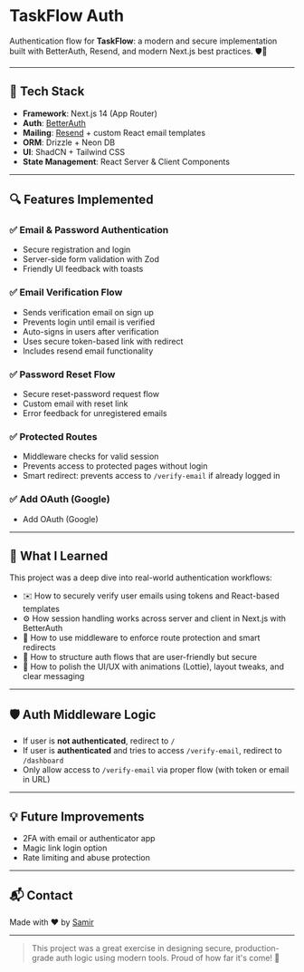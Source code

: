 # TaskFlow Auth

Authentication flow for **TaskFlow**: a modern and secure implementation built with BetterAuth, Resend, and modern Next.js best practices. 🛡️🔐

---

## 🚀 Tech Stack

* **Framework**: Next.js 14 (App Router)
* **Auth**: [BetterAuth](https://betterauth.dev)
* **Mailing**: [Resend](https://resend.com) + custom React email templates
* **ORM**: Drizzle + Neon DB
* **UI**: ShadCN + Tailwind CSS
* **State Management**: React Server & Client Components

---

## 🔍 Features Implemented

### ✅ Email & Password Authentication

* Secure registration and login
* Server-side form validation with Zod
* Friendly UI feedback with toasts

### ✅ Email Verification Flow

* Sends verification email on sign up
* Prevents login until email is verified
* Auto-signs in users after verification
* Uses secure token-based link with redirect
* Includes resend email functionality

### ✅ Password Reset Flow

* Secure reset-password request flow
* Custom email with reset link
* Error feedback for unregistered emails

### ✅ Protected Routes

* Middleware checks for valid session
* Prevents access to protected pages without login
* Smart redirect: prevents access to `/verify-email` if already logged in

### ✅ Add OAuth (Google)

* Add OAuth (Google)
---

## 🧠 What I Learned

This project was a deep dive into real-world authentication workflows:

* ✉️ How to securely verify user emails using tokens and React-based templates
* ⚙️ How session handling works across server and client in Next.js with BetterAuth
* 🧱 How to use middleware to enforce route protection and smart redirects
* 🔁 How to structure auth flows that are user-friendly but secure
* 🎨 How to polish the UI/UX with animations (Lottie), layout tweaks, and clear messaging

---

## 🛡️ Auth Middleware Logic

* If user is **not authenticated**, redirect to `/`
* If user is **authenticated** and tries to access `/verify-email`, redirect to `/dashboard`
* Only allow access to `/verify-email` via proper flow (with token or email in URL)

---

## 💡 Future Improvements

* 2FA with email or authenticator app
* Magic link login option
* Rate limiting and abuse protection

---

## 📬 Contact

Made with ❤️ by [Samir](mailto:hey@yangua.dev)

---

> This project was a great exercise in designing secure, production-grade auth logic using modern tools. Proud of how far it's come! 🚀
